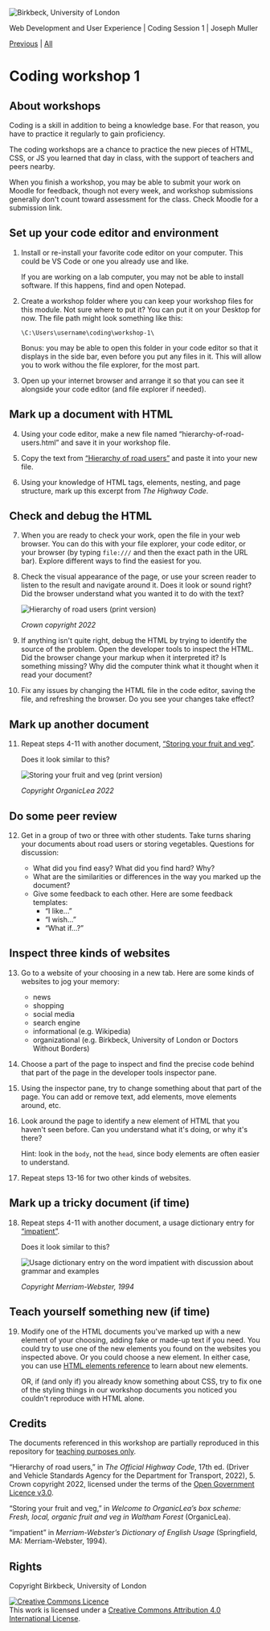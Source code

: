 ![Birkbeck, University of London](media/birkbeck-logo.jpg)

Web Development and User Experience | Coding Session 1 | Joseph Muller

[Previous](code-editors-and-environments.md) | [All](README.md)

# Coding workshop 1

## About workshops

Coding is a skill in addition to being a knowledge base. For that reason, you have to practice it regularly to gain proficiency.

The coding workshops are a chance to practice the new pieces of HTML, CSS, or JS you learned that day in class, with the support of teachers and peers nearby.

When you finish a workshop, you may be able to submit your work on Moodle for feedback, though not every week, and workshop submissions generally don't count toward assessment for the class. Check Moodle for a submission link.

## Set up your code editor and environment

1. Install or re-install your favorite code editor on your computer. This could be VS Code or one you already use and like.

    If you are working on a lab computer, you may not be able to install software. If this happens, find and open Notepad.

2. Create a workshop folder where you can keep your workshop files for this module. Not sure where to put it? You can put it on your Desktop for now. The file path might look something like this:

    `\C:\Users\username\coding\workshop-1\`

    Bonus: you may be able to open this folder in your code editor so that it displays in the side bar, even before you put any files in it. This will allow you to work withou the file explorer, for the most part.

3. Open up your internet browser and arrange it so that you can see it alongside your code editor (and file explorer if needed).

## Mark up a document with HTML

4. Using your code editor, make a new file named “hierarchy-of-road-users.html” and save it in your workshop file.

5. Copy the text from [“Hierarchy of road users”](text/hierarchy-of-road-users.txt) and paste it into your new file.

6. Using your knowledge of HTML tags, elements, nesting, and page structure, mark up this excerpt from *The Highway Code*.

## Check and debug the HTML

7. When you are ready to check your work, open the file in your web browser. You can do this with your file explorer, your code editor, or your browser (by typing `file:///` and then the exact path in the URL bar). Explore different ways to find the easiest for you.

8. Check the visual appearance of the page, or use your screen reader to listen to the result and navigate around it. Does it look or sound right? Did the browser understand what you wanted it to do with the text?

    ![Hierarchy of road users (print version)](media/hierarchy-of-road-users.jpg)

    *Crown copyright 2022*

9. If anything isn't quite right, debug the HTML by trying to identify the source of the problem. Open the developer tools to inspect the HTML. Did the browser change your markup when it interpreted it? Is something missing? Why did the computer think what it thought when it read your document?

10. Fix any issues by changing the HTML file in the code editor, saving the file, and refreshing the browser. Do you see your changes take effect?

## Mark up another document
11. Repeat steps 4-11 with another document, [“Storing your fruit and veg”](text/storing-your-fruit-and-veg.txt).

    Does it look similar to this?

    ![Storing your fruit and veg (print version)](media/storing-your-fruit-and-veg.jpg)

    *Copyright OrganicLea 2022*

## Do some peer review
12. Get in a group of two or three with other students. Take turns sharing your documents about road users or storing vegetables. Questions for discussion:

    - What did you find easy? What did you find hard? Why?
    - What are the similarities or differences in the way you marked up the document?
    - Give some feedback to each other. Here are some feedback templates:
        - “I like...”
        - “I wish...”
        - “What if...?”

## Inspect three kinds of websites
13. Go to a website of your choosing in a new tab. Here are some kinds of websites to jog your memory:

    - news
    - shopping
    - social media
    - search engine
    - informational (e.g. Wikipedia)
    - organizational (e.g. Birkbeck, University of London or Doctors Without Borders)

14. Choose a part of the page to inspect and find the precise code behind that part of the page in the developer tools inspector pane.

15. Using the inspector pane, try to change something about that part of the page. You can add or remove text, add elements, move elements around, etc.

16. Look around the page to identify a new element of HTML that you haven't seen before. Can you understand what it's doing, or why it's there?

    Hint: look in the `body`, not the `head`, since body elements are often easier to understand.

17. Repeat steps 13-16 for two other kinds of websites.

## Mark up a tricky document (if time)
18. Repeat steps 4-11 with another document, a usage dictionary entry for [“impatient”](text/impatient.txt).

    Does it look similar to this?

    ![Usage dictionary entry on the word impatient with discussion about grammar and examples](media/impatient.jpg)

    *Copyright Merriam-Webster, 1994*

## Teach yourself something new (if time)
19. Modify one of the HTML documents you've marked up with a new element of your choosing, adding fake or made-up text if you need. You could try to use one of the new elements you found on the websites you inspected above. Or you could choose a new element. In either case, you can use [HTML elements reference](https://developer.mozilla.org/en-US/docs/Web/HTML/Element) to learn about new elements.

    OR, if (and only if) you already know something about CSS, try to fix one of the styling things in our workshop documents you noticed you couldn't reproduce with HTML alone.

## Credits

The documents referenced in this workshop are partially reproduced in this repository for [teaching purposes only](https://www.gov.uk/guidance/exceptions-to-copyright).

“Hierarchy of road users,” in *The Official Highway Code*, 17th ed. (Driver and Vehicle Standards Agency for the Department for Transport, 2022), 5. Crown copyright 2022, licensed under the terms of the [Open Government Licence v3.0](https://www.nationalarchives.gov.uk/doc/open-government-licence/version/3/).

“Storing your fruit and veg,” in *Welcome to OrganicLea’s box scheme: Fresh, local, organic fruit and veg in Waltham Forest* (OrganicLea).

“impatient” in *Merriam-Webster’s Dictionary of English Usage* (Springfield, MA: Merriam-Webster, 1994).

## Rights
Copyright Birkbeck, University of London

<a rel="license" href="http://creativecommons.org/licenses/by/4.0/"><img alt="Creative Commons Licence" src="https://i.creativecommons.org/l/by/4.0/88x31.png" /></a><br />This work is licensed under a <a rel="license" href="http://creativecommons.org/licenses/by/4.0/">Creative Commons Attribution 4.0 International License</a>.
